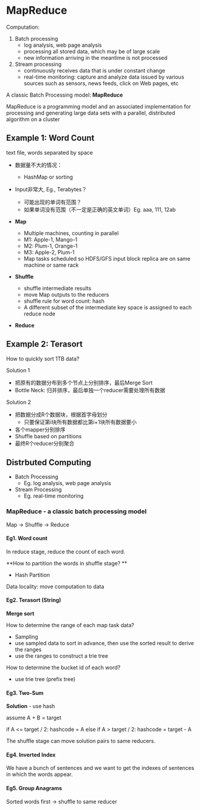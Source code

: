 <extoc></extoc>

# MapReduce

Computation:

1. Batch processing
    - log analysis, web page analysis
    - processing all stored data, which may be of large scale
    - new information arriving in the meantime is not processed
2. Stream processing
    - continuously receives data that is under constant change
    - real-time monitoring: capture and analyze data issued by various sources such as sensors, news feeds, click on Web pages, etc

A classic Batch Processing model: **MapReduce**

MapReduce is a programming model and an associated implementation for processing and generating large data sets with a parallel, distributed algorithm on a cluster

## Example 1: Word Count

text file, words separated by space

- 数据量不大的情况：
    - HashMap or sorting
- Input非常大, Eg., Terabytes？
    - 可能出现的单词有范围？
    - 如果单词没有范围（不一定是正确的英文单词）Eg. aaa, 111, 12ab

- **Map**
    - Multiple machines, counting in parallel
    - M1: Apple-1, Mango-1
    - M2: Plum-1, Orange-1
    - M3: Apple-2, Plum-1
    - Map tasks scheduled so HDFS/GFS input block replica are on same machine or same rack
- **Shuffle**
    - shuffle intermediate results
    - move Map outputs to the reducers
    - shuffle rule for word count: hash
    - A different subset of the intermediate key space is assigned to each reduce node
- **Reduce**


## Example 2: Terasort

How to quickly sort 1TB data?

Solution 1

- 把原有的数据分布到多个节点上分别排序，最后Merge Sort
- Bottle Neck: 归并排序，最后单独一个reducer需要处理所有数据

Solution 2

- 把数据分成R个数据块，根据首字母划分
    - 只要保证第i块所有数据都比第i+1块所有数据要小
- 各个mapper分别排序
- Shuffle based on partitions
- 最终R个reducer分别聚合

## Distrbuted Computing

- Batch Processing
    - Eg. log analysis, web page analysis
- Stream Processing
    - Eg. real-time monitoring

### MapReduce - a classic batch processing model

Map -> Shuffle -> Reduce

#### Eg1. Word count

In reduce stage, reduce the count of each word.

**How to partition the words in shuffle stage?
**
- Hash Partition

Data locality: move computation to data

#### Eg2. Terasort (String)

**Merge sort**

How to determine the range of each map task data?

- Sampling
- use sampled data to sort in advance, then use the sorted result to derive the ranges
- use the ranges to construct a trie tree

How to determine the bucket id of each word?

- use trie tree (prefix tree)

#### Eg3. Two-Sum

**Solution** - use hash

assume A + B = target

if A <= target / 2: hashcode = A
else if A > target / 2: hashcode = target - A

The shuffle stage can move solution pairs to same reducers.


#### Eg4. Inverted Index

We have a bunch of sentences and we want to get the indexes of sentences in which the words appear.

#### Eg5. Group Anagrams

Sorted words first
->
shuffle to same reducer

## 

